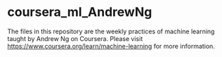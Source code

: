 # coursera_ml_AndrewNg

The files in this repository are the weekly practices of machine learning taught by Andrew Ng on Coursera. Please visit https://www.coursera.org/learn/machine-learning for more information.
